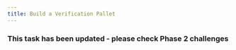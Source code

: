```yaml
---
title: Build a Verification Pallet
---
```


### This task has been updated - please check Phase 2 challenges